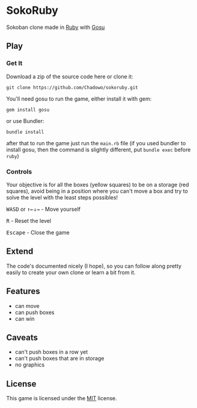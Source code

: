 # SokoRuby

Sokoban clone made in [Ruby](https://www.ruby-lang.org) with [Gosu](https://www.libgosu.org/)

## Play

### Get It

Download a zip of the source code here or clone it:

```console
git clone https://github.com/Chadowo/sokoruby.git
```

You'll need gosu to run the game, either install it with gem:

```console
gem install gosu
```

or use Bundler:

```console
bundle install
```

after that to run the game just run the `main.rb` file (if you used bundler to install gosu, then the command
is slightly different, put `bundle exec` before `ruby`)

### Controls

Your objective is for all the boxes (yellow squares) to be on a storage (red squares),
avoid being in a position where you can't move a box and try to solve the level with
the least steps possibles!

<kbd>W</kbd><kbd>A</kbd><kbd>S</kbd><kbd>D</kbd> or <kbd>↑</kbd><kbd>←</kbd><kbd>↓</kbd><kbd>→</kbd> - Move yourself

<kbd>R</kbd> - Reset the level

<kbd>Escape</kbd> - Close the game

## Extend

The code's documented nicely (I hope), so you can follow along pretty easily to
create your own clone or learn a bit from it.

## Features

- can move
- can push boxes
- can win

## Caveats

- can't push boxes in a row yet
- can't push boxes that are in storage
- no graphics

## License

This game is licensed under the [MIT](LICENSE) license.
